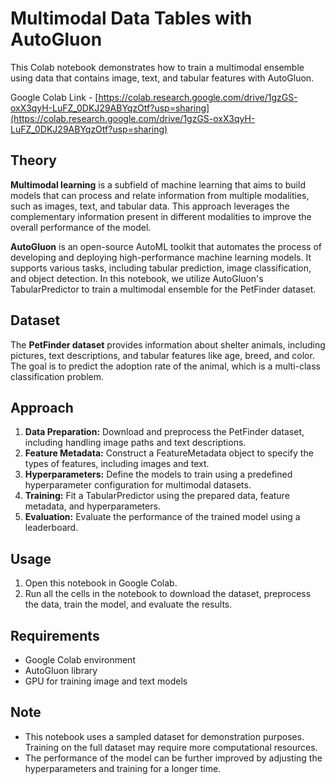 # Multimodal Data Tables with AutoGluon

This Colab notebook demonstrates how to train a multimodal ensemble using data that contains image, text, and tabular features with AutoGluon.

Google Colab Link - [https://colab.research.google.com/drive/1gzGS-oxX3qyH-LuFZ_0DKJ29ABYqzOtf?usp=sharing](https://colab.research.google.com/drive/1gzGS-oxX3qyH-LuFZ_0DKJ29ABYqzOtf?usp=sharing)

## Theory

**Multimodal learning** is a subfield of machine learning that aims to build models that can process and relate information from multiple modalities, such as images, text, and tabular data. This approach leverages the complementary information present in different modalities to improve the overall performance of the model.

**AutoGluon** is an open-source AutoML toolkit that automates the process of developing and deploying high-performance machine learning models. It supports various tasks, including tabular prediction, image classification, and object detection. In this notebook, we utilize AutoGluon's TabularPredictor to train a multimodal ensemble for the PetFinder dataset.

## Dataset

The **PetFinder dataset** provides information about shelter animals, including pictures, text descriptions, and tabular features like age, breed, and color. The goal is to predict the adoption rate of the animal, which is a multi-class classification problem.

## Approach

1. **Data Preparation:** Download and preprocess the PetFinder dataset, including handling image paths and text descriptions.
2. **Feature Metadata:** Construct a FeatureMetadata object to specify the types of features, including images and text.
3. **Hyperparameters:** Define the models to train using a predefined hyperparameter configuration for multimodal datasets.
4. **Training:** Fit a TabularPredictor using the prepared data, feature metadata, and hyperparameters.
5. **Evaluation:** Evaluate the performance of the trained model using a leaderboard.

## Usage

1. Open this notebook in Google Colab.
2. Run all the cells in the notebook to download the dataset, preprocess the data, train the model, and evaluate the results.

## Requirements

* Google Colab environment
* AutoGluon library
* GPU for training image and text models

## Note

* This notebook uses a sampled dataset for demonstration purposes. Training on the full dataset may require more computational resources.
* The performance of the model can be further improved by adjusting the hyperparameters and training for a longer time.